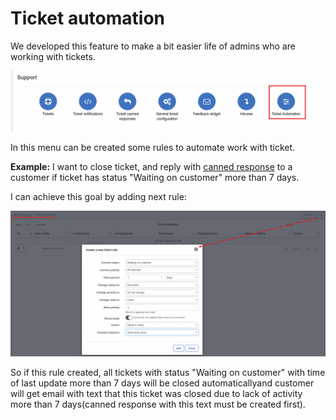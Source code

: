 Ticket automation
=============
We developed this feature to make a bit easier life of admins who are working with tickets.

![icon](icon.png)

In this menu can be created some rules to automate work with ticket.

**Example:** I want to close ticket, and reply with [canned response](../ticket_canned_responses/responses.md) to a customer if ticket has status "Waiting on customer" more than 7 days.

I can achieve this goal by adding next rule:

![add rule](add_rule.png)

So if this rule created, all tickets with status "Waiting on customer" with time of last update more than 7 days will be closed automaticallyand customer will get email with text that this ticket was closed due to lack of activity more than 7 days(canned response with this text must be created first).

